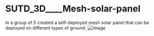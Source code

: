 # SUTD_3D____Mesh-solar-panel
In a group of 5 created a self-deployed mesh solar panel that can be deployed on different types of ground.
![image](https://github.com/user-attachments/assets/4f8b2e64-0c00-4360-a785-79da6c7b23ff)
